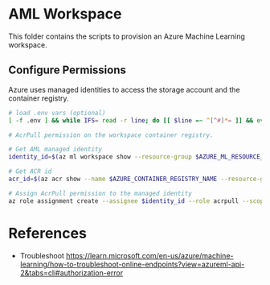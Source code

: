 # AML Workspace

This folder contains the scripts to provision an Azure Machine Learning workspace.

## Configure Permissions
Azure uses managed identities to access the storage account and the container registry.

```bash
# load .env vars (optional)
[ -f .env ] && while IFS= read -r line; do [[ $line =~ ^[^#]*= ]] && eval "export $line"; done < .env

# AcrPull permission on the workspace container registry.

# Get AML managed identity
identity_id=$(az ml workspace show --resource-group $AZURE_ML_RESOURCE_GROUP --name $AZURE_ML_WORKSPACE --query identity.principal_id -o tsv)

# Get ACR id
acr_id=$(az acr show --name $AZURE_CONTAINER_REGISTRY_NAME --resource-group $AZURE_CONTAINER_REGISTRY_RG_NAME --query id -o tsv)

# Assign AcrPull permission to the managed identity
az role assignment create --assignee $identity_id --role acrpull --scope $acr_id
```


# References
- Troubleshoot https://learn.microsoft.com/en-us/azure/machine-learning/how-to-troubleshoot-online-endpoints?view=azureml-api-2&tabs=cli#authorization-error
